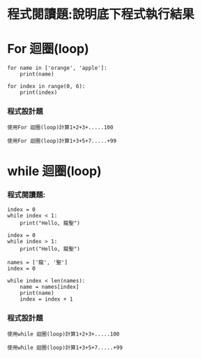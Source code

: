 # 程式閱讀題:說明底下程式執行結果

# For 迴圈(loop)
```
for name in ['orange', 'apple']:
	print(name)

```

```
for index in range(0, 6):
	print(index)

```
### 程式設計題
```
使用For 迴圈(loop)計算1+2+3+.....100
```
```
使用For 迴圈(loop)計算1+3+5+7.....+99
```
# while 迴圈(loop)
### 程式閱讀題:
```
index = 0
while index < 1:
	print("Hello, 龍聖")
```
```
index = 0
while index > 1:
	print("Hello, 龍聖")
```
```
names = ['龍', '聖']
index = 0

while index < len(names):
    name = names[index]
    print(name)
    index = index + 1
```
### 程式設計題

```
使用while 迴圈(loop)計算1+2+3+.....100
```
```
使用while 迴圈(loop)計算1+3+5+7.....+99
```
